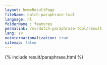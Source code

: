 ```yaml
---
layout: homeResultPage
fileName: dutch-paraphrase-tool
language: nl
folderName : features
permalink: /sv/dutch-paraphrase-tool/result
lang: sv
nointernationalization: true
sitemap: false
---
```

{% include result/paraphrase.html %}

<script src="/js/result/paraprashing.js" data-foldername="{{page.folderName}}" data-lang="{{page.lang}}"></script>